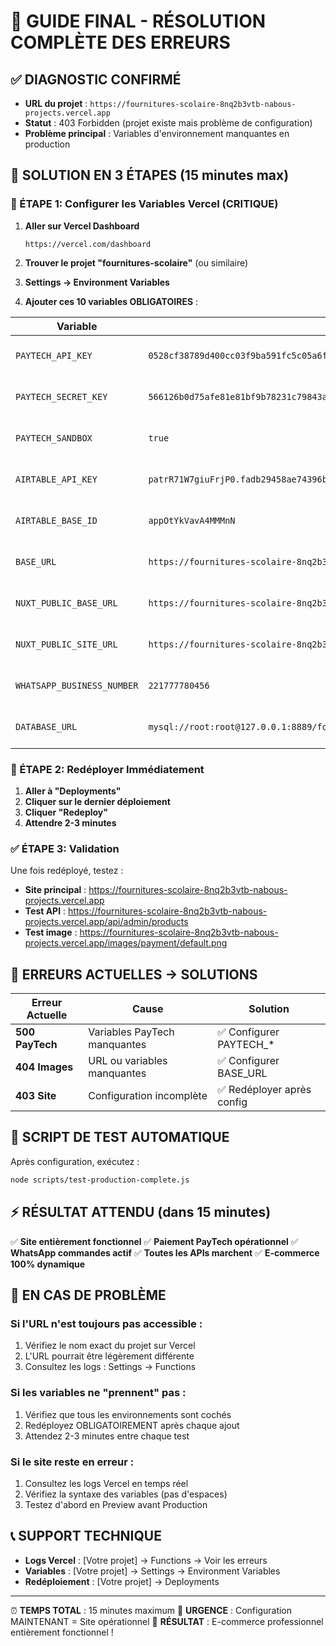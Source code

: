 # 🚨 GUIDE FINAL - RÉSOLUTION COMPLÈTE DES ERREURS

## ✅ DIAGNOSTIC CONFIRMÉ

- **URL du projet** : `https://fournitures-scolaire-8nq2b3vtb-nabous-projects.vercel.app`
- **Statut** : 403 Forbidden (projet existe mais problème de configuration)
- **Problème principal** : Variables d'environnement manquantes en production

## 🎯 SOLUTION EN 3 ÉTAPES (15 minutes max)

### 🔧 ÉTAPE 1: Configurer les Variables Vercel (CRITIQUE)

1. **Aller sur Vercel Dashboard**

   ```
   https://vercel.com/dashboard
   ```

2. **Trouver le projet "fournitures-scolaire"** (ou similaire)

3. **Settings → Environment Variables**

4. **Ajouter ces 10 variables OBLIGATOIRES** :

| Variable                   | Valeur                                                                               | Environnements                   |
| -------------------------- | ------------------------------------------------------------------------------------ | -------------------------------- |
| `PAYTECH_API_KEY`          | `0528cf38789d400cc03f9ba591fc5c05a6f2bcee9c288f3eea170c6361e3cf9b`                   | Production, Preview, Development |
| `PAYTECH_SECRET_KEY`       | `566126b0d75afe81e81bf9b78231c79843a6c4034d14cdb21835b38c91e479ee`                   | Production, Preview, Development |
| `PAYTECH_SANDBOX`          | `true`                                                                               | Production, Preview, Development |
| `AIRTABLE_API_KEY`         | `patrR71W7giuFrjP0.fadb29458ae74396bce8c0ffb8f2033c35164715f4546198bb8bbafb593ad83a` | Production, Preview, Development |
| `AIRTABLE_BASE_ID`         | `appOtYkVavA4MMMnN`                                                                  | Production, Preview, Development |
| `BASE_URL`                 | `https://fournitures-scolaire-8nq2b3vtb-nabous-projects.vercel.app`                                            | Production, Preview, Development |
| `NUXT_PUBLIC_BASE_URL`     | `https://fournitures-scolaire-8nq2b3vtb-nabous-projects.vercel.app`                                            | Production, Preview, Development |
| `NUXT_PUBLIC_SITE_URL`     | `https://fournitures-scolaire-8nq2b3vtb-nabous-projects.vercel.app`                                            | Production, Preview, Development |
| `WHATSAPP_BUSINESS_NUMBER` | `221777780456`                                                                       | Production, Preview, Development |
| `DATABASE_URL`             | `mysql://root:root@127.0.0.1:8889/fourniturescolaire`                                | Production, Preview, Development |

### 🚀 ÉTAPE 2: Redéployer Immédiatement

1. **Aller à "Deployments"**
2. **Cliquer sur le dernier déploiement**
3. **Cliquer "Redeploy"**
4. **Attendre 2-3 minutes**

### ✅ ÉTAPE 3: Validation

Une fois redéployé, testez :

- **Site principal** : https://fournitures-scolaire-8nq2b3vtb-nabous-projects.vercel.app
- **Test API** : https://fournitures-scolaire-8nq2b3vtb-nabous-projects.vercel.app/api/admin/products
- **Test image** : https://fournitures-scolaire-8nq2b3vtb-nabous-projects.vercel.app/images/payment/default.png

## 🎯 ERREURS ACTUELLES → SOLUTIONS

| Erreur Actuelle | Cause                        | Solution                   |
| --------------- | ---------------------------- | -------------------------- |
| **500 PayTech** | Variables PayTech manquantes | ✅ Configurer PAYTECH\_\*  |
| **404 Images**  | URL ou variables manquantes  | ✅ Configurer BASE_URL     |
| **403 Site**    | Configuration incomplète     | ✅ Redéployer après config |

## 🧪 SCRIPT DE TEST AUTOMATIQUE

Après configuration, exécutez :

```bash
node scripts/test-production-complete.js
```

## ⚡ RÉSULTAT ATTENDU (dans 15 minutes)

✅ **Site entièrement fonctionnel**
✅ **Paiement PayTech opérationnel**
✅ **WhatsApp commandes actif**
✅ **Toutes les APIs marchent**
✅ **E-commerce 100% dynamique**

## 🚨 EN CAS DE PROBLÈME

### Si l'URL n'est toujours pas accessible :

1. Vérifiez le nom exact du projet sur Vercel
2. L'URL pourrait être légèrement différente
3. Consultez les logs : Settings → Functions

### Si les variables ne "prennent" pas :

1. Vérifiez que tous les environnements sont cochés
2. Redéployez OBLIGATOIREMENT après chaque ajout
3. Attendez 2-3 minutes entre chaque test

### Si le site reste en erreur :

1. Consultez les logs Vercel en temps réel
2. Vérifiez la syntaxe des variables (pas d'espaces)
3. Testez d'abord en Preview avant Production

## 📞 SUPPORT TECHNIQUE

- **Logs Vercel** : [Votre projet] → Functions → Voir les erreurs
- **Variables** : [Votre projet] → Settings → Environment Variables
- **Redéploiement** : [Votre projet] → Deployments

---

⏰ **TEMPS TOTAL** : 15 minutes maximum
🎯 **URGENCE** : Configuration MAINTENANT = Site opérationnel
🎉 **RÉSULTAT** : E-commerce professionnel entièrement fonctionnel !
